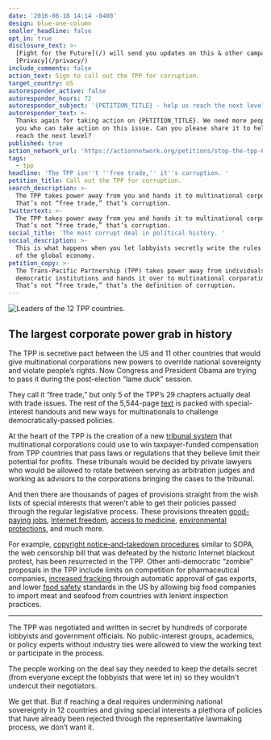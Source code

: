 ```yaml
---
date: '2016-08-10 14:14 -0400'
design: blue-one-column
smaller_headline: false
opt_in: true
disclosure_text: >-
  [Fight for the Future](/) will send you updates on this & other campaigns.
  [Privacy](/privacy/)
include_comments: false
action_text: Sign to call out the TPP for corruption.
target_country: US
autoresponder_active: false
autoresponder_hours: 72
autoresponder_subject: '{PETITION_TITLE} - help us reach the next level!'
autoresponder_text: >-
  Thanks again for taking action on {PETITION_TITLE}. We need more people like
  you who can take action on this issue. Can you please share it to help us
  reach the next level?
published: true
action_network_url: 'https://actionnetwork.org/petitions/stop-the-tpp-6/'
tags:
  - tpp
headline: 'The TPP isn''t ''free trade,'' it''s corruption. '
petition_title: Call out the TPP for corruption.
search_description: >-
  The TPP takes power away from you and hands it to multinational corporations.
  That’s not “free trade,” that’s corruption.
twittertext: >-
  The TPP takes power away from you and hands it to multinational corporations.
  That’s not “free trade,” that’s corruption.
social_title: 'The most corrupt deal in political history. '
social_description: >-
  This is what happens when you let lobbyists secretly write the rules for 40%
  of the global economy.
petition_copy: >-
  The Trans-Pacific Partnership (TPP) takes power away from individuals and
  democratic institutions and hands it over to multinational corporations.
  That’s not “free trade,” that’s the definition of corruption.
---
```

![Leaders of the 12 TPP countries. ]({{site.baseurl}}/img/action-network/Leaders_of_TPP_member_states.jpg)
## The largest corporate power grab in history

The TPP is secretive pact between the US and 11 other countries that would give multinational corporations new powers to override national sovereignty and violate people’s rights. Now Congress and President Obama are trying to pass it during the post-election “lame duck” session. 

They call it “free trade,” but only 5 of the TPP’s 29 chapters actually deal with trade issues. The rest of the 5,544-page [text](https://ustr.gov/trade-agreements/free-trade-agreements/trans-pacific-partnership/tpp-full-text) is packed with special-interest handouts and new ways for multinationals to challenge democratically-passed policies.

At the heart of the TPP is the creation of a new [tribunal system](https://www.policyalternatives.ca/sites/default/files/uploads/publications/National%20Office/2016/06/Foreign_Investor_Protections_TPP.pdf) that multinational corporations could use to win taxpayer-funded compensation from TPP countries that pass laws or regulations that they believe limit their potential for profits. These tribunals would be decided by private lawyers who would be allowed to rotate between serving as arbitration judges and working as advisors to the corporations bringing the cases to the tribunal. 

And then there are thousands of pages of provisions straight from the wish lists of special interests that weren’t able to get their policies passed through the regular legislative process. These provisions threaten [good-paying jobs](http://www.ase.tufts.edu/gdae/Pubs/wp/16-01Capaldo-IzurietaTPP.pdf), [Internet freedom](https://www.eff.org/issues/tpp), [access to medicine](http://www.msfaccess.org/spotlight-on/trans-pacific-partnership-agreement), [environmental protections](http://www.sierraclub.org/trade/trans-pacific-partnership), and much more. 

For example, [copyright notice-and-takedown procedures](https://blog.wikimedia.org/2016/02/03/tpp-problematic-partnership/) similar to SOPA, the web censorship bill that was defeated by the historic Internet blackout protest, has been resurrected in the TPP. Other anti-democratic “zombie” proposals in the TPP include limits on competition for pharmaceutical companies, [increased fracking](http://www.ibtimes.com/trans-pacific-partnership-tpp-will-make-it-easier-export-us-natural-gas-japan-2129832) through automatic approval of gas exports, and lower [food safety](http://www.citizen.org/tpp-food-safety-facts) standards in the US by allowing big food companies to import meat and seafood from countries with lenient inspection practices.

---

The TPP was negotiated and written in secret by hundreds of corporate lobbyists and government officials. No public-interest groups, academics, or policy experts without industry ties were allowed to view the working text or participate in the process. 

The people working on the deal say they needed to keep the details secret (from everyone except the lobbyists that were let in) so they wouldn't undercut their negotiators. 

We get that. But if reaching a deal requires undermining national sovereignty in 12 countries 
and giving special interests a plethora of policies that have already been rejected through the representative lawmaking process, we don’t want it.
